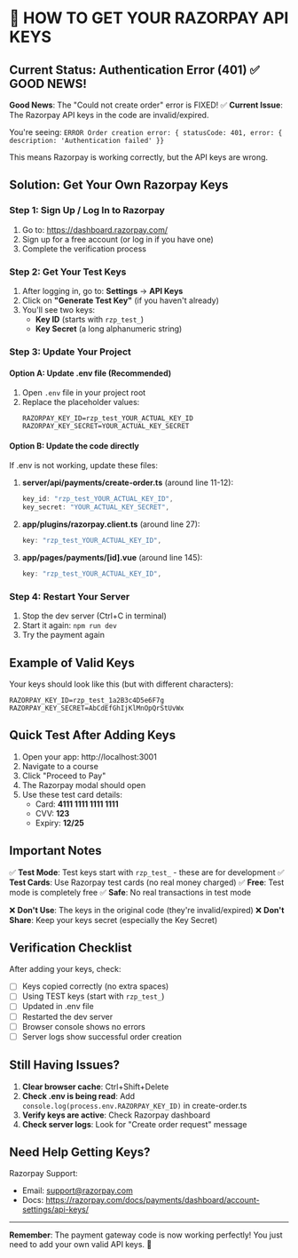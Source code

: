 # 🔑 HOW TO GET YOUR RAZORPAY API KEYS

## Current Status: Authentication Error (401) ✅ GOOD NEWS!

**Good News**: The "Could not create order" error is FIXED! ✅
**Current Issue**: The Razorpay API keys in the code are invalid/expired.

You're seeing: `ERROR Order creation error: { statusCode: 401, error: { description: 'Authentication failed' }}`

This means Razorpay is working correctly, but the API keys are wrong.

## Solution: Get Your Own Razorpay Keys

### Step 1: Sign Up / Log In to Razorpay
1. Go to: https://dashboard.razorpay.com/
2. Sign up for a free account (or log in if you have one)
3. Complete the verification process

### Step 2: Get Your Test Keys
1. After logging in, go to: **Settings** → **API Keys**
2. Click on **"Generate Test Key"** (if you haven't already)
3. You'll see two keys:
   - **Key ID** (starts with `rzp_test_`)
   - **Key Secret** (a long alphanumeric string)

### Step 3: Update Your Project

#### Option A: Update .env file (Recommended)
1. Open `.env` file in your project root
2. Replace the placeholder values:
   ```env
   RAZORPAY_KEY_ID=rzp_test_YOUR_ACTUAL_KEY_ID
   RAZORPAY_KEY_SECRET=YOUR_ACTUAL_KEY_SECRET
   ```

#### Option B: Update the code directly
If .env is not working, update these files:

1. **server/api/payments/create-order.ts** (around line 11-12):
   ```typescript
   key_id: "rzp_test_YOUR_ACTUAL_KEY_ID",
   key_secret: "YOUR_ACTUAL_KEY_SECRET",
   ```

2. **app/plugins/razorpay.client.ts** (around line 27):
   ```typescript
   key: "rzp_test_YOUR_ACTUAL_KEY_ID",
   ```

3. **app/pages/payments/[id].vue** (around line 145):
   ```typescript
   key: "rzp_test_YOUR_ACTUAL_KEY_ID",
   ```

### Step 4: Restart Your Server
1. Stop the dev server (Ctrl+C in terminal)
2. Start it again: `npm run dev`
3. Try the payment again

## Example of Valid Keys

Your keys should look like this (but with different characters):

```env
RAZORPAY_KEY_ID=rzp_test_1a2B3c4D5e6F7g
RAZORPAY_KEY_SECRET=AbCdEfGhIjKlMnOpQrStUvWx
```

## Quick Test After Adding Keys

1. Open your app: http://localhost:3001
2. Navigate to a course
3. Click "Proceed to Pay"
4. The Razorpay modal should open
5. Use these test card details:
   - Card: **4111 1111 1111 1111**
   - CVV: **123**
   - Expiry: **12/25**

## Important Notes

✅ **Test Mode**: Test keys start with `rzp_test_` - these are for development
✅ **Test Cards**: Use Razorpay test cards (no real money charged)
✅ **Free**: Test mode is completely free
✅ **Safe**: No real transactions in test mode

❌ **Don't Use**: The keys in the original code (they're invalid/expired)
❌ **Don't Share**: Keep your keys secret (especially the Key Secret)

## Verification Checklist

After adding your keys, check:
- [ ] Keys copied correctly (no extra spaces)
- [ ] Using TEST keys (start with `rzp_test_`)
- [ ] Updated in .env file
- [ ] Restarted the dev server
- [ ] Browser console shows no errors
- [ ] Server logs show successful order creation

## Still Having Issues?

1. **Clear browser cache**: Ctrl+Shift+Delete
2. **Check .env is being read**: Add `console.log(process.env.RAZORPAY_KEY_ID)` in create-order.ts
3. **Verify keys are active**: Check Razorpay dashboard
4. **Check server logs**: Look for "Create order request" message

## Need Help Getting Keys?

Razorpay Support:
- Email: support@razorpay.com
- Docs: https://razorpay.com/docs/payments/dashboard/account-settings/api-keys/

---

**Remember**: The payment gateway code is now working perfectly! You just need to add your own valid API keys. 🎉
